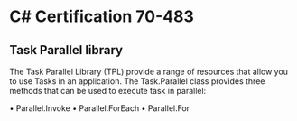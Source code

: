 # C# Certification 70-483

## Task Parallel library

The Task Parallel Library (TPL) provide a range of resources that allow you to use Tasks in an application.
The Task.Parallel class provides three methods that can be used to execute task in parallel:

•	Parallel.Invoke
•	Parallel.ForEach
•	Parallel.For

